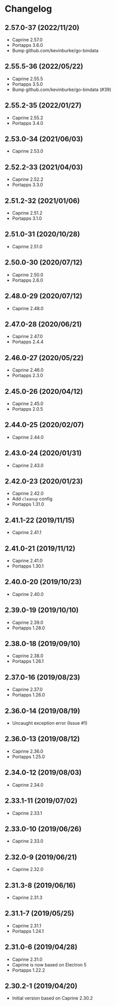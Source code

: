 # Changelog

## 2.57.0-37 (2022/11/20)

* Caprine 2.57.0
* Portapps 3.6.0
* Bump github.com/kevinburke/go-bindata

## 2.55.5-36 (2022/05/22)

* Caprine 2.55.5
* Portapps 3.5.0
* Bump github.com/kevinburke/go-bindata (#39)

## 2.55.2-35 (2022/01/27)

* Caprine 2.55.2
* Portapps 3.4.0

## 2.53.0-34 (2021/06/03)

* Caprine 2.53.0

## 2.52.2-33 (2021/04/03)

* Caprine 2.52.2
* Portapps 3.3.0

## 2.51.2-32 (2021/01/06)

* Caprine 2.51.2
* Portapps 3.1.0

## 2.51.0-31 (2020/10/28)

* Caprine 2.51.0

## 2.50.0-30 (2020/07/12)

* Caprine 2.50.0
* Portapps 2.6.0

## 2.48.0-29 (2020/07/12)

* Caprine 2.48.0

## 2.47.0-28 (2020/06/21)

* Caprine 2.47.0
* Portapps 2.4.4

## 2.46.0-27 (2020/05/22)

* Caprine 2.46.0
* Portapps 2.3.0

## 2.45.0-26 (2020/04/12)

* Caprine 2.45.0
* Portapps 2.0.5

## 2.44.0-25 (2020/02/07)

* Caprine 2.44.0

## 2.43.0-24 (2020/01/31)

* Caprine 2.43.0

## 2.42.0-23 (2020/01/23)

* Caprine 2.42.0
* Add `cleanup` config
* Portapps 1.31.0

## 2.41.1-22 (2019/11/15)

* Caprine 2.41.1

## 2.41.0-21 (2019/11/12)

* Caprine 2.41.0
* Portapps 1.30.1

## 2.40.0-20 (2019/10/23)

* Caprine 2.40.0

## 2.39.0-19 (2019/10/10)

* Caprine 2.39.0
* Portapps 1.28.0

## 2.38.0-18 (2019/09/10)

* Caprine 2.38.0
* Portapps 1.26.1

## 2.37.0-16 (2019/08/23)

* Caprine 2.37.0
* Portapps 1.26.0

## 2.36.0-14 (2019/08/19)

* Uncaught exception error (Issue #1)

## 2.36.0-13 (2019/08/12)

* Caprine 2.36.0
* Portapps 1.25.0

## 2.34.0-12 (2019/08/03)

* Caprine 2.34.0

## 2.33.1-11 (2019/07/02)

* Caprine 2.33.1

## 2.33.0-10 (2019/06/26)

* Caprine 2.33.0

## 2.32.0-9 (2019/06/21)

* Caprine 2.32.0

## 2.31.3-8 (2019/06/16)

* Caprine 2.31.3

## 2.31.1-7 (2019/05/25)

* Caprine 2.31.1
* Portapps 1.24.1

## 2.31.0-6 (2019/04/28)

* Caprine 2.31.0
* Caprine is now based on Electron 5
* Portapps 1.22.2

## 2.30.2-1 (2019/04/20)

* Initial version based on Caprine 2.30.2
